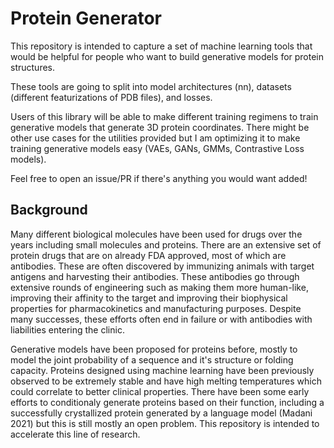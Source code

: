 # Protein Generator


This repository is intended to capture a set of machine learning tools that would be helpful for people who want to build generative models for protein structures. 

These tools are going to split into model architectures (nn), datasets (different featurizations of PDB files), and losses.

Users of this library will be able to make different training regimens to train generative models that generate 3D protein coordinates. There might be other use cases for the utilities provided but I am optimizing it to make training generative models easy (VAEs, GANs, GMMs, Contrastive Loss models). 

Feel free to open an issue/PR if there's anything you would want added!

## Background

Many different biological molecules have been used for drugs over the years including small molecules and proteins. There are an extensive set of protein drugs that are on already FDA approved, most of which are antibodies. These are often discovered by immunizing animals with target antigens and harvesting their antibodies. These antibodies go through extensive rounds of engineering such as making them more human-like, improving their affinity to the target and improving their biophysical properties for pharmacokinetics and manufacturing purposes. Despite many successes, these efforts often end in failure or with antibodies with liabilities entering the clinic. 

Generative models have been proposed for proteins before, mostly to model the joint probability of a sequence and it's structure or folding capacity. Proteins designed using machine learning have been previously observed to be extremely stable and have high melting temperatures which could correlate to better clinical properties. There have been some early efforts to conditionaly generate proteins based on their function, including a successfully crystallized protein generated by a language model (Madani 2021) but this is still mostly an open problem. This repository is intended to accelerate this line of research.  


